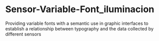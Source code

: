 # Sensor-Variable-Font_iluminacion
Providing variable fonts with a semantic use in graphic interfaces to establish a relationship between typography and the data collected by different sensors
